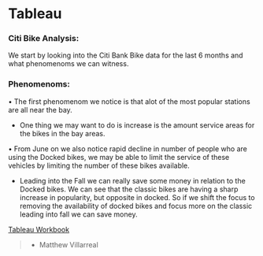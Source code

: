 # Tableau

### Citi Bike Analysis:

We start by looking into the Citi Bank Bike data for the last 6 months and what phenomenoms we can witness.

### Phenomenoms:

• The first phenomenom we notice is that alot of the most popular stations are all near the bay.
- One thing we may want to do is increase is the amount service areas for the bikes in the bay areas.

• From June on we also notice rapid decline in number of people who are using the Docked bikes, we may be able to limit the service of these vehicles by limiting the number of these bikes available.
- Leading into the Fall we can really save some money in relation to the Docked bikes. We can see that the classic bikes are having a sharp increase in popularity, but opposite in docked. So if we shift the focus to removing the availability of docked bikes and focus more on the classic leading into fall we can save money.


[Tableau Workbook](https://public.tableau.com/views/CitiBikeAnalysis_16353731339430/Story1?:language=en-US&publish=yes&:display_count=n&:origin=viz_share_link)

>- Matthew Villarreal
